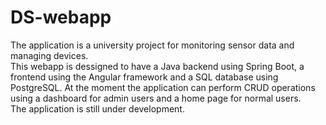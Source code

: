 # DS-webapp
The application is a university project for monitoring sensor data and managing devices.  
This webapp is dessigned to have a Java backend using Spring Boot, a frontend using the Angular framework and a SQL database using PostgreSQL. At the moment the application can perform CRUD operations using a dashboard for admin users and a home page for normal users.  
The application is still under development.
